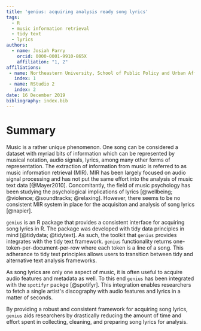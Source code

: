```yaml
---
title: 'genius: acquiring analysis ready song lyrics'
tags:
  - R
  - music information retrieval
  - tidy text
  - lyrics
authors:
  - name: Josiah Parry
    orcid: 0000-0001-9910-865X
    affiliation: "1, 2" 
affiliations:
 - name: Northeastern University, School of Public Policy and Urban Affairs
   index: 1
 - name: RStudio 2
   index: 2
date: 16 December 2019
bibliography: index.bib
---
```



# Summary

Music is a rather unique phenomenon. One song can be considered a dataset with myriad bits of information which can be represented by musical notation, audio signals, lyrics, among many other forms of representation. The extraction of information from music is referred to as music information retrieval (MIR). MIR has been largely focused on audio signal processing and has not put the same effort into the analysis of music text data [@Mayer2010]. Concomitantly, the field of music psychology has been studying the psychological implications of lyrics [@wellbeing; @violence; @soundtracks; @relaxing]. However, there seems to be no consistent MIR system in place for the acquisiton and analysis of song lyrics [@napier]. 

`genius` is an R package that provides a consistent interface for acquiring song lyrics in R. The package was developed with tidy data principles in mind [@tidydata; @tidytext]. As such, the toolkit that `genius` provides integrates with the tidy text framework. `genius` functionality returns one-token-per-document-per-row where each token is a line of a song. This adherance to tidy text principles allows users to transition between tidy and alternative text analysis frameworks.

As song lyrics are only one aspect of music, it is often useful to acquire audio features and metadata as well. To this end `genius` has been integrated with the `spotifyr` packge [@spotifyr]. This integration enables researchers to fetch a single artist's discography with audio features and lyrics in a matter of seconds. 

By providing a robust and consistent framework for acquiring song lyrics, `genius` aids researchers by drastically reducing the amount of time and effort spent in collecting, cleaning, and preparing song lyrics for analysis. 


